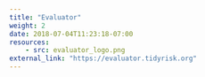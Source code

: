 ```yaml
---
title: "Evaluator"
weight: 2
date: 2018-07-04T11:23:18-07:00
resources:
    - src: evaluator_logo.png
external_link: "https://evaluator.tidyrisk.org"
---
```

